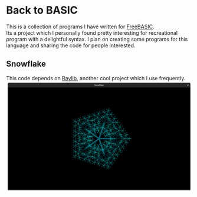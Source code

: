 # Back to BASIC 
This is a collection of programs I have written for [FreeBASIC](https://freebasic.net/).  
Its a project which I personally found pretty interesting for recreational program with a delightful syntax. I plan on creating some programs for this language and sharing the code for people interested.

## Snowflake
This code depends on [Raylib](https://github.com/raysan5/raylib), another cool project which I use frequently.  
![Snowflake.png](./images/snowflake.png)
